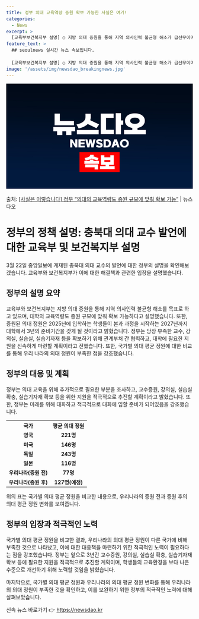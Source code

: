 ```yaml
---
title: 정부 의대 교육역량 증원 확보 가능한 사실은 여기!
categories:
  - News
excerpt: >
  [교육부보건복지부 설명] ○ 지방 의대 증원을 통해 지역 의사인력 불균형 해소가 급선무이며, 대학의 교육역량…
feature_text: >
  ## seoulnews 실시간 뉴스 속보입니다.

  [교육부보건복지부 설명] ○ 지방 의대 증원을 통해 지역 의사인력 불균형 해소가 급선무이며, 대학의 교육역량…
image: '/assets/img/newsdao_breakingnews.jpg'
---
```


![뉴스다오 속보](/assets/img/newsdao_breakingnews.jpg)

<p>출처: <a href="https://newsdao.kr/3426" rel="dofollow">[사실은 이렇습니다] 정부 “의대의 교육역량도 증원 규모에 맞춰 확보 가능”</a> | 뉴스다오</p>

<h1>정부의 정책 설명: 충북대 의대 교수 발언에 대한 교육부 및 보건복지부 설명</h1>
<p data-ke-size="size16">3월 22일 중앙일보에 게재된 충북대 의대 교수의 발언에 대한 정부의 설명을 확인해보겠습니다. 교육부와 보건복지부가 이에 대한 해결책과 관련한 입장을 설명했습니다.</p>

<h2 data-ke-size="size26">정부의 설명 요약</h2>
<p data-ke-size="size16">교육부와 보건복지부는 지방 의대 증원을 통해 지역 의사인력 불균형 해소를 목표로 하고 있으며, 대학의 교육역량도 증원 규모에 맞춰 확보 가능하다고 설명했습니다. 또한, 증원된 의대 정원은 2025년에 입학하는 학생들이 본과 과정을 시작하는 2027년까지 대학에서 3년의 준비기간을 갖게 될 것이라고 밝혔습니다. 정부는 당장 부족한 교수, 강의실, 실습실, 실습기자재 등을 확보하기 위해 관계부처 간 협력하고, 대학에 필요한 지원을 신속하게 마련할 계획이라고 전했습니다. 또한, 국가별 의대 평균 정원에 대한 비교를 통해 우리 나라의 의대 정원이 부족한 점을 강조했습니다.</p>

<h2 data-ke-size="size26">정부의 대응 및 계획</h2>
<p data-ke-size="size16">정부는 의대 교육을 위해 추가적으로 필요한 부분을 조사하고, 교수증원, 강의실, 실습실 확충, 실습기자재 확보 등을 위한 지원을 적극적으로 추진할 계획이라고 밝혔습니다. 또한, 정부는 미래를 위해 대화하고 적극적으로 대화에 임할 준비가 되어있음을 강조했습니다.</p>

<table>
	<tr>
		<th>국가</th>
		<th>평균 의대 정원</th>
	</tr>
	<tr>
		<td style="text-align: center; height: 17px;"><b>영국</b></td>
		<td style="text-align: center; height: 17px;"><b>221명</b></td>
	</tr>
	<tr>
		<td style="text-align: center; height: 17px;"><b>미국</b></td>
		<td style="text-align: center; height: 17px;"><b>146명</b></td>
	</tr>
	<tr>
		<td style="text-align: center; height: 17px;"><b>독일</b></td>
		<td style="text-align: center; height: 17px;"><b>243명</b></td>
	</tr>
	<tr>
		<td style="text-align: center; height: 17px;"><b>일본</b></td>
		<td style="text-align: center; height: 17px;"><b>116명</b></td>
	</tr>
	<tr>
		<td style="text-align: center; height: 17px;"><b>우리나라(증원 전)</b></td>
		<td style="text-align: center; height: 17px;"><b>77명</b></td>
	</tr>
	<tr>
		<td style="text-align: center; height: 17px;"><b>우리나라(증원 후)</b></td>
		<td style="text-align: center; height: 17px;"><b>127명(예정)</b></td>
	</tr>
</table>
<p data-ke-size="size16">위의 표는 국가별 의대 평균 정원을 비교한 내용으로, 우리나라의 증원 전과 증원 후의 의대 평균 정원 변화를 보여줍니다.</p>

<h2 data-ke-size="size26">정부의 입장과 적극적인 노력</h2>
<p data-ke-size="size16">국가별 의대 평균 정원을 비교한 결과, 우리나라의 의대 평균 정원이 다른 국가에 비해 부족한 것으로 나타났고, 이에 대한 대응책을 마련하기 위한 적극적인 노력이 필요하다는 점을 강조했습니다. 정부는 앞으로 3년간 교수증원, 강의실, 실습실 확충, 실습기자재 확보 등에 필요한 지원을 적극적으로 추진할 계획이며, 학생들의 교육환경을 보다 나은 수준으로 개선하기 위해 노력할 것임을 밝혔습니다.</p>

<p data-ke-size="size16">마지막으로, 국가별 의대 평균 정원과 우리나라의 의대 평균 정원 변화를 통해 우리나라의 의대 정원이 부족한 것을 확인하고, 이를 보완하기 위한 정부의 적극적인 노력에 대해 살펴보았습니다.</p>
 

신속 뉴스 바로가기 👉 <a href="https://newsdao.kr" rel="dofollow">https://newsdao.kr</a>


